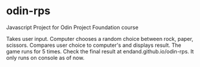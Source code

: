 # odin-rps

Javascript Project for Odin Project Foundation course

Takes user input.
Computer chooses a random choice between rock, paper, scissors.
Compares user choice to computer's and displays result.
The game runs for 5 times.
Check the final result at endand.github.io/odin-rps.
It only runs on console as of now.
